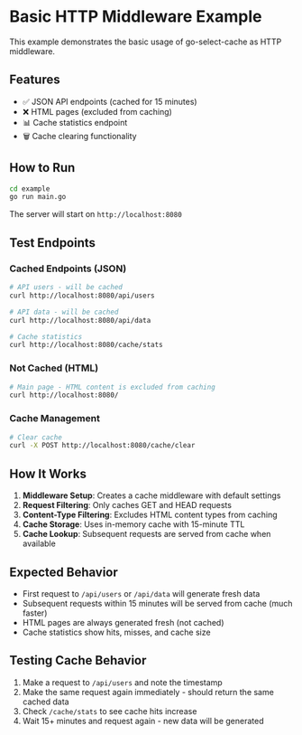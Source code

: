 # Basic HTTP Middleware Example

This example demonstrates the basic usage of go-select-cache as HTTP middleware.

## Features

- ✅ JSON API endpoints (cached for 15 minutes)
- ❌ HTML pages (excluded from caching)
- 📊 Cache statistics endpoint
- 🗑️ Cache clearing functionality

## How to Run

```bash
cd example
go run main.go
```

The server will start on `http://localhost:8080`

## Test Endpoints

### Cached Endpoints (JSON)
```bash
# API users - will be cached
curl http://localhost:8080/api/users

# API data - will be cached  
curl http://localhost:8080/api/data

# Cache statistics
curl http://localhost:8080/cache/stats
```

### Not Cached (HTML)
```bash
# Main page - HTML content is excluded from caching
curl http://localhost:8080/
```

### Cache Management
```bash
# Clear cache
curl -X POST http://localhost:8080/cache/clear
```

## How It Works

1. **Middleware Setup**: Creates a cache middleware with default settings
2. **Request Filtering**: Only caches GET and HEAD requests
3. **Content-Type Filtering**: Excludes HTML content types from caching
4. **Cache Storage**: Uses in-memory cache with 15-minute TTL
5. **Cache Lookup**: Subsequent requests are served from cache when available

## Expected Behavior

- First request to `/api/users` or `/api/data` will generate fresh data
- Subsequent requests within 15 minutes will be served from cache (much faster)
- HTML pages are always generated fresh (not cached)
- Cache statistics show hits, misses, and cache size

## Testing Cache Behavior

1. Make a request to `/api/users` and note the timestamp
2. Make the same request again immediately - should return the same cached data
3. Check `/cache/stats` to see cache hits increase
4. Wait 15+ minutes and request again - new data will be generated
